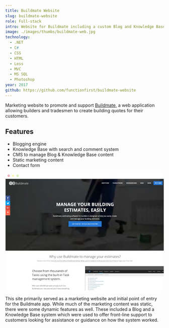 ```yaml
---
title: Buildmate Website
slug: buildmate-website
role: Full-stack
intro: Website for Buildmate including a custom Blog and Knowledge Base system.
image: ./images/thumbs/buildmate-web.jpg
technology:
  - .NET
  - C#
  - CSS
  - HTML
  - Less
  - MVC
  - MS SQL
  - Photoshop
year: 2017
github: https://github.com/functionfirst/buildmate-website
---
```


Marketing website to promote and support [Buildmate](/buildmate), a web application allowing builders and tradesmen to create building quotes for their customers.

## Features

- Blogging engine
- Knowledge Base with search and comment system
- CMS to manage Blog & Knowledge Base content
- Static marketing content
- Contact form

[![Screenshot of the Get Buildmate website](./images/getbuildmate.jpg)](./images/getbuildmate.jpg)

This site primarily served as a marketing website and initial point of entry for the Buildmate app. While much of the marketing content was static, there were some dynamic features as well. These included a Blog and a Knowledge Base system which were used to offer front-line support to customers looking for assistance or guidance on how the system worked.
